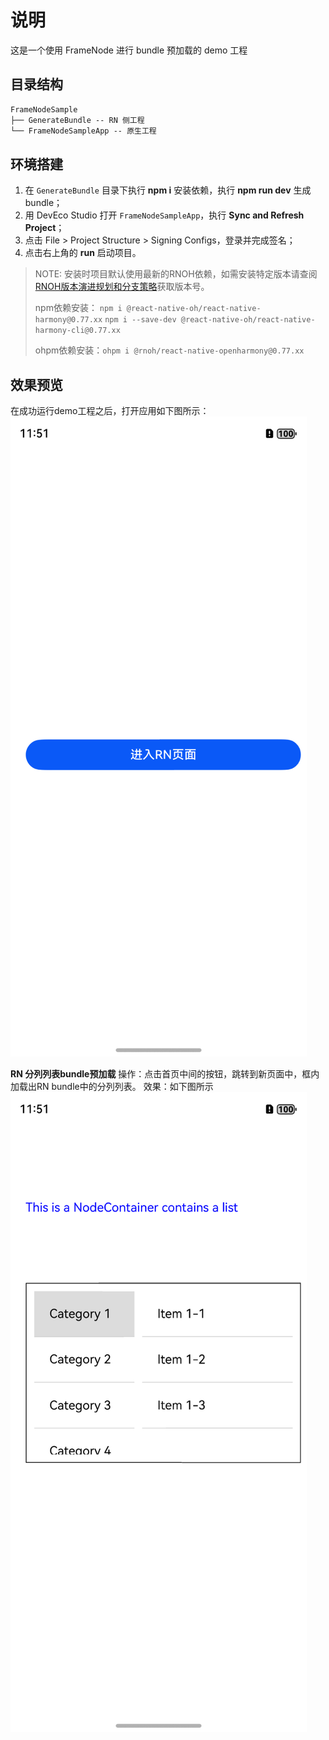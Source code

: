 # 说明

这是一个使用 FrameNode 进行 bundle 预加载的 demo 工程

## 目录结构

```md
FrameNodeSample
├── GenerateBundle -- RN 侧工程
└── FrameNodeSampleApp -- 原生工程
```

## 环境搭建

1. 在 `GenerateBundle` 目录下执行 **npm i** 安装依赖，执行 **npm run dev** 生成 bundle；
2. 用 DevEco Studio 打开 `FrameNodeSampleApp`，执行 **Sync and Refresh Project**；
3. 点击 File > Project Structure > Signing Configs，登录并完成签名；
4. 点击右上角的 **run** 启动项目。

> NOTE: 安装时项目默认使用最新的RNOH依赖，如需安装特定版本请查阅[RNOH版本演进规划和分支策略](https://gitcode.com/openharmony-sig/ohos_react_native/wiki/RNOH版本演进规划和分支策略.md)获取版本号。
> 
> npm依赖安装： `npm i @react-native-oh/react-native-harmony@0.77.xx` `npm i --save-dev @react-native-oh/react-native-harmony-cli@0.77.xx`
> 
> ohpm依赖安装：`ohpm i @rnoh/react-native-openharmony@0.77.xx`


## 效果预览

在成功运行demo工程之后，打开应用如下图所示：
![FrameNode Sample应用首页](../../zh-cn/figures/framenode_app首页界面图.png)

**RN 分列列表bundle预加载**
操作：点击首页中间的按钮，跳转到新页面中，框内加载出RN bundle中的分列列表。
效果：如下图所示
![FrameNode Sample节点容器页面](../../zh-cn/figures/framenode_节点容器界面图.png)
